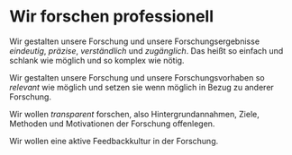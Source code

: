 <!--
   NAME - The NAME of this project is:
ethos

  FILE - The FILENAME of the current file is:
/v5a1.md

  CREATION - This project was CREATED on:
2017-01-28-16:15:00 UTC

  MODIFICATION - This project was last MODIFIED on:
2017-01-28-16:15:00 UTC

  VERSION - The current VERSION of this project is:
<git-commit-hash>-2017-01-28-16:15:00 UTC

  CREATOR(S) - This project was CREATED by:
Michael Czechowski, Martin Maga

  CONTACT - You can CONTACT the creator(s) or developer(s) of this project at:
E-Mail: mail@martinmaga.de

  COPYRIGHT - The COPYRIGHT holder of this project is:
COPYRIGHT (c) 2016 Martin Maga

  LICENSE - This project is LICENSED under the following license:
Martin Maga 2016 CC BY-SA 4.0 https://creativecommons.org

  SUBFILE – This is a SUBFILE! For more INFORMATION on this project go to:
/README.md
-->

# Wir forschen professionell

Wir gestalten unsere Forschung und unsere Forschungsergebnisse *eindeutig*, *präzise*, *verständlich* und *zugänglich*. Das heißt so einfach und schlank wie möglich und so komplex wie nötig.

Wir gestalten unsere Forschung und unsere Forschungsvorhaben so *relevant* wie möglich und setzen sie wenn möglich in Bezug zu anderer Forschung.

Wir wollen *transparent* forschen, also Hintergrundannahmen, Ziele, Methoden und Motivationen der Forschung offenlegen.

Wir wollen eine aktive Feedbackkultur in der Forschung.
